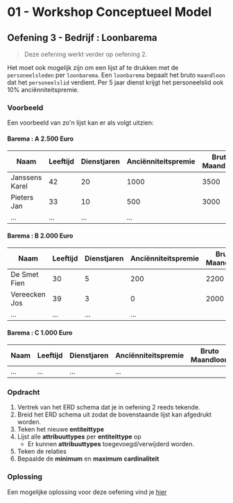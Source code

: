 # 01 - Workshop Conceptueel Model

## Oefening 3 - Bedrijf : Loonbarema
> Deze oefening werkt verder op oefening 2.

Het moet ook mogelijk zijn om een lijst af te drukken met de `personeelsleden` per `loonbarema`. Een `loonbarema` bepaalt het bruto `maandloon` dat het `personeelslid` verdient. Per 5 jaar dienst krijgt het personeelslid ook 10% anciënniteitspremie.​

### Voorbeeld
Een voorbeeld van zo'n lijst kan er als volgt uitzien:

#### Barema : A 2.500 Euro
| Naam           	| Leeftijd 	| Dienstjaren 	| Anciënniteitspremie 	| Bruto Maandloon 	|
|----------------	|----------	|-------------	|---------------------	|-----------------	|
| Janssens Karel 	| 42       	| 20          	| 1000                	| 3500            	|
| Pieters Jan    	| 33       	| 10          	| 500                 	| 3000            	|
| ...            	| ...      	| ...         	| ...                 	|                 	|

#### Barema : B 2.000 Euro
| Naam          	| Leeftijd 	| Dienstjaren 	| Anciënniteitspremie 	| Bruto Maandloon 	|
|---------------	|----------	|-------------	|---------------------	|-----------------	|
| De Smet Fien  	| 30       	| 5           	| 200                 	| 2200            	|
| Vereecken Jos 	| 39       	| 3           	| 0                   	| 2000            	|
| ...           	| ...      	| ...         	| ...                 	|                 	|


#### Barema : C 1.000 Euro
| Naam          	| Leeftijd 	| Dienstjaren 	| Anciënniteitspremie 	| Bruto Maandloon 	|
|---------------	|----------	|-------------	|---------------------	|-----------------	|
| ...           	| ...      	| ...         	| ...                 	|                 	|

### Opdracht
1. Vertrek van het ERD schema dat je in oefening 2 reeds tekende.
2. Breid het ERD schema uit zodat de bovenstaande lijst kan afgedrukt worden.
3. Teken het nieuwe **entiteittype**
4. Lijst alle **attribuuttypes** per **entiteittype** op
    - Er kunnen **attribuuttypes** toegevoegd/verwijderd worden.
5. Teken de relaties
6. Bepaalde de **minimum** en **maximum** **cardinaliteit**

### Oplossing
Een mogelijke oplossing voor deze oefening vind je [hier](../solutions/exercise-3.md)
